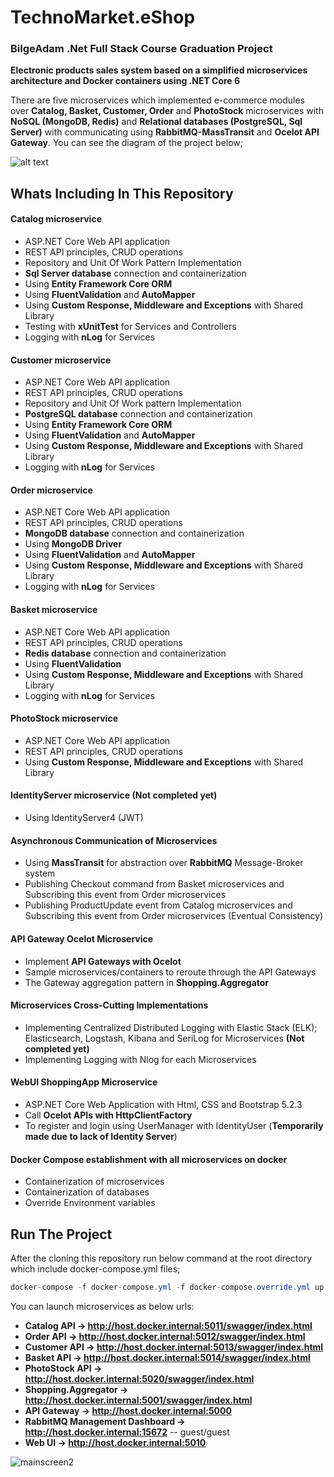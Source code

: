 # TechnoMarket.eShop


### BilgeAdam .Net Full Stack Course Graduation Project
**Electronic products sales system based on a simplified microservices architecture and Docker containers using .NET Core 6**

There are five microservices which implemented e-commerce modules over **Catalog, Basket, Customer, Order** and **PhotoStock** microservices with **NoSQL (MongoDB, Redis)** and **Relational databases (PostgreSQL, Sql Server)** with communicating using **RabbitMQ-MassTransit** and **Ocelot API Gateway**. You can see the diagram of the project below;

![alt text](https://i.ibb.co/Zh7pLyW/project-architecture.jpg)

## Whats Including In This Repository

#### Catalog microservice
* ASP.NET Core Web API application 
* REST API principles, CRUD operations
* Repository and Unit Of Work Pattern Implementation
* **Sql Server database** connection and containerization
* Using **Entity Framework Core ORM**
* Using **FluentValidation** and **AutoMapper**
* Using **Custom Response, Middleware and Exceptions** with Shared Library
* Testing with **xUnitTest** for Services and Controllers
* Logging with **nLog** for Services

#### Customer microservice
* ASP.NET Core Web API application 
* REST API principles, CRUD operations
* Repository and Unit Of Work pattern Implementation
* **PostgreSQL database** connection and containerization
* Using **Entity Framework Core ORM**
* Using **FluentValidation** and **AutoMapper**
* Using **Custom Response, Middleware and Exceptions** with Shared Library
* Logging with **nLog** for Services

#### Order microservice
* ASP.NET Core Web API application 
* REST API principles, CRUD operations
* **MongoDB database** connection and containerization
* Using **MongoDB Driver**
* Using **FluentValidation** and **AutoMapper**
* Using **Custom Response, Middleware and Exceptions** with Shared Library
* Logging with **nLog** for Services

#### Basket microservice
* ASP.NET Core Web API application 
* REST API principles, CRUD operations
* **Redis database** connection and containerization
* Using **FluentValidation**
* Using **Custom Response, Middleware and Exceptions** with Shared Library
* Logging with **nLog** for Services

#### PhotoStock microservice
* ASP.NET Core Web API application 
* REST API principles, CRUD operations
* Using **Custom Response, Middleware and Exceptions** with Shared Library

#### IdentityServer microservice (Not completed yet)
* Using IdentityServer4 (JWT)

#### Asynchronous Communication of Microservices
* Using **MassTransit** for abstraction over **RabbitMQ** Message-Broker system
* Publishing Checkout command from Basket microservices and Subscribing this event from Order microservices
* Publishing ProductUpdate event from Catalog microservices and Subscribing this event from Order microservices (Eventual Consistency)

#### API Gateway Ocelot Microservice 
* Implement **API Gateways with Ocelot**
* Sample microservices/containers to reroute through the API Gateways
* The Gateway aggregation pattern in **Shopping.Aggregator**

#### Microservices Cross-Cutting Implementations
* Implementing Centralized Distributed Logging with Elastic Stack (ELK); Elasticsearch, Logstash, Kibana and SeriLog for Microservices **(Not completed yet)**
* Implementing Logging with Nlog for each Microservices

#### WebUI ShoppingApp Microservice
* ASP.NET Core Web Application with Html, CSS and Bootstrap 5.2.3
* Call **Ocelot APIs with HttpClientFactory**
* To register and login using UserManager with IdentityUser (**Temporarily made due to lack of Identity Server**)

#### Docker Compose establishment with all microservices on docker
* Containerization of microservices
* Containerization of databases
* Override Environment variables

## Run The Project

After the cloning this repository run below command at the root directory which include docker-compose.yml files;
```csharp
docker-compose -f docker-compose.yml -f docker-compose.override.yml up -d
```
You can launch microservices as below urls:
* **Catalog API -> http://host.docker.internal:5011/swagger/index.html**
* **Order API -> http://host.docker.internal:5012/swagger/index.html**
* **Customer API -> http://host.docker.internal:5013/swagger/index.html**
* **Basket API -> http://host.docker.internal:5014/swagger/index.html**
* **PhotoStock API -> http://host.docker.internal:5020/swagger/index.html**
* **Shopping.Aggregator -> http://host.docker.internal:5001/swagger/index.html**
* **API Gateway -> http://host.docker.internal:5000**
* **RabbitMQ Management Dashboard -> http://host.docker.internal:15672**   -- guest/guest
* **Web UI -> http://host.docker.internal:5010**
                                	    
![mainscreen2](https://i.ibb.co/bbpdtsP/Untitled-1.jpg)
